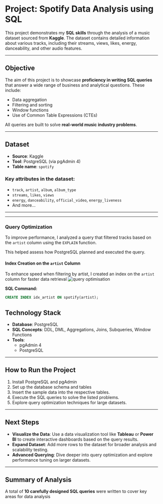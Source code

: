 # Project: Spotify Data Analysis using SQL

This project demonstrates my **SQL skills** through the analysis of a music dataset sourced from **Kaggle**. The dataset contains detailed information about various tracks, including their streams, views, likes, energy, danceability, and other audio features.

---

## Objective

The aim of this project is to showcase **proficiency in writing SQL queries** that answer a wide range of business and analytical questions. These include:

- Data aggregation  
- Filtering and sorting  
- Window functions  
- Use of Common Table Expressions (CTEs)  

All queries are built to solve **real-world music industry problems**.

---

##  Dataset

- **Source**: Kaggle  
- **Tool**: PostgreSQL (via pgAdmin 4)  
- **Table name**: `spotify`  

###  Key attributes in the dataset:
- `track`, `artist`, `album`, `album_type`  
- `streams`, `likes`, `views`  
- `energy`, `danceability`, `official_video`, `energy_liveness`  
- And more...

---
---

### Query Optimization

To improve performance, I analyzed a query that filtered tracks based on the `artist` column using the `EXPLAIN` function.

This helped assess how PostgreSQL planned and executed the query.

#### Index Creation on the `artist` Column

To enhance speed when filtering by artist, I created an index on the `artist` column for faster data retrieval
![query optimisation](https://github.com/user-attachments/assets/73b2b36b-391d-4437-a457-f85eef0b7142)


**SQL Command:**

```sql
CREATE INDEX idx_artist ON spotify(artist);

```

## Technology Stack

- **Database**: PostgreSQL  
- **SQL Concepts**: DDL, DML, Aggregations, Joins, Subqueries, Window Functions  
- **Tools**:  
  - pgAdmin 4
  - PostgreSQL

---

##  How to Run the Project

1. Install PostgreSQL and pgAdmin
2. Set up the database schema and tables 
3. Insert the sample data into the respective tables.  
4. Execute the SQL queries to solve the listed problems.  
5. Explore query optimization techniques for large datasets.

---

## Next Steps

- **Visualize the Data**: Use a data visualization tool like **Tableau** or **Power BI** to create interactive dashboards based on the query results.  
- **Expand Dataset**: Add more rows to the dataset for broader analysis and scalability testing.  
- **Advanced Querying**: Dive deeper into query optimization and explore performance tuning on larger datasets.

---

## Summary of Analysis

A total of **10 carefully designed SQL queries** were written to cover key areas for data analysis

### 
